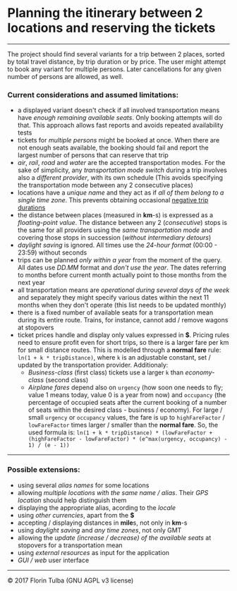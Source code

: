 # Planning the itinerary between 2 locations and reserving the tickets

- - -

The project should find several variants for a trip between 2 places, sorted by total travel distance, by trip duration or by price. The user might attempt to book any variant for multiple persons. Later cancellations for any given number of persons are allowed, as well.

### Current considerations and assumed limitations:

- a displayed variant doesn&#39;t check if all involved transportation means have *enough remaining available seats*. Only booking attempts will do that. This approach allows fast reports and avoids repeated availability tests
- tickets for *multiple persons* might be booked at once. When there are not enough seats available, the booking should fail and report the largest number of persons that can reserve that trip
- *air*, *rail*, *road* and *water* are the accepted transportation modes. For the sake of simplicity, any *transportation mode switch* during a trip involves also a *different provider*, with its own schedule (This avoids specifying the transportation mode between any 2 consecutive places)
- locations have a *unique name* and they act as if *all of them belong to a single time zone*. This prevents obtaining occasional [negative trip durations](https://www.quora.com/Are-there-flights-that-land-before-they-leave)
- the distance between places (measured in **km**-s) is expressed as a *floating-point value*. The distance between any 2 (*consecutive*) stops is the same for all providers using the *same transportation mode* and covering those stops in succession (*without intermediary detours*)
- *daylight saving* is ignored. All times use the *24-hour format* (00:00 - 23:59) without seconds
- trips can be planned *only within a year* from the moment of the query. All dates use *DD.MM* format and *don&#39;t use the year*. The dates referring to months before current month actually point to those months from the next year
- all transportation means are *operational during several days of the week* and separately they might specify various dates within the next 11 months when they don&#39;t operate (this list needs to be updated monthly)
- there is a fixed number of available seats for a transportation mean during its entire route. Trains, for instance, cannot add / remove wagons at stopovers
- ticket prices handle and display only values expressed in **$**. Pricing rules need to ensure profit even for short trips, so there is a larger fare per km for small distance routes. This is modelled through a **normal fare** rule: `ln(1 + k * tripDistance)`, where `k` is an adjustable constant, set / updated by the transportation provider. Additionaly:
	- *Business-class* (first class) tickets use a larger `k` than *economy-class* (second class)
	- *Airplane fares* depend also on `urgency` (how soon one needs to fly; value 1 means today, value 0 is a year from now) and `occupancy` (the percentage of occupied seats after the current booking of a number of seats within the desired class - business / economy). For large / small `urgency` or `occupancy` values, the fare is up to `highFareFactor` / `lowFareFactor` times larger / smaller than the **normal fare**. So, the used formula is: `ln(1 + k * tripDistance) * (lowFareFactor + (highFareFactor - lowFareFactor) * (e^max(urgency, occupancy) - 1) / (e - 1))`

* * *

### Possible extensions:

- using several *alias names* for some locations
- allowing *multiple locations with the same name / alias*. Their *GPS location* should help distinguish them
- displaying the appropriate alias, acording to the *locale*
- using *other currencies*, apart from the **$**
- accepting / displaying distances in **mile**s, not only in **km**-s
- using *daylight saving* and *any time zones*, not only GMT
- allowing the *update (increase / decrease) of the available seats* at stopovers for a transportation mean
- using *external resources* as input for the application
- *GUI / web* user interface

- - -

&copy; 2017 Florin Tulba (GNU AGPL v3 license)
